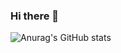 ### Hi there 👋

![Anurag's GitHub stats](https://github-readme-stats.vercel.app/api?username=nyanwmaru&show_icons=true&theme=radical)

<!--
**nyanwmaru/nyanwmaru** is a ✨ _special_ ✨ repository because its `README.md` (this file) appears on your GitHub profile.

Here are some ideas to get you started:

- 🔭 I’m currently working on ...
- 🌱 I’m currently learning ...
- 👯 I’m looking to collaborate on ...
- 🤔 I’m looking for help with ...
- 💬 Ask me about ...
- 📫 How to reach me: ...
- 😄 Pronouns: ...
- ⚡ Fun fact: ...
-->
